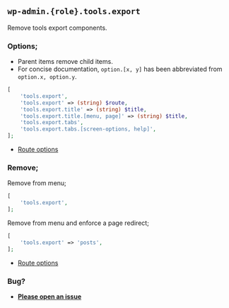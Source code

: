 ## `wp-admin.{role}.tools.export`

Remove tools export components.

### Options;

* Parent items remove child items. 
* For concise documentation, `option.[x, y]` has been abbreviated from `option.x, option.y`.

```php
[
    'tools.export',
    'tools.export' => (string) $route,
    'tools.export.title' => (string) $title,
    'tools.export.title.[menu, page]' => (string) $title,
    'tools.export.tabs',
    'tools.export.tabs.[screen-options, help]',
];
```

* [Route options](../route-options.md)

### Remove;

Remove from menu;

```php
[
    'tools.export',
];
```

Remove from menu and enforce a page redirect;

```php
[
    'tools.export' => 'posts',
];
```

* [Route options](../route-options.md)

### Bug?

* **[Please open an issue](https://github.com/soberwp/intervention/issues/new?title=[wp-admin.tools.export]&labels=bug&assignees=darrenjacoby)**
